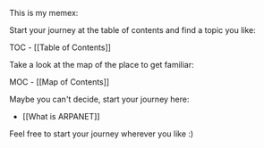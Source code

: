 This is my memex:

Start your journey at the table of contents and find a topic you like:

TOC - [[Table of Contents]]

Take a look at the map of the place to get familiar:

MOC - [[Map of Contents]]

Maybe you can't decide, start your journey here:


-   [[What is ARPANET]]

Feel free to start your journey wherever you like :)